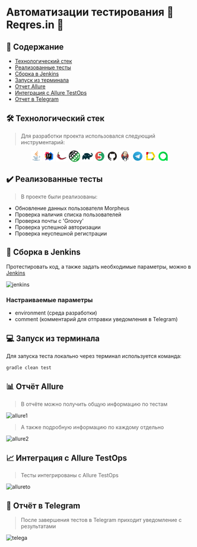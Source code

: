 # Автоматизации тестирования :abacus: Reqres.in :abacus:
## :bookmark_tabs: Содержание

- [Технологический стек](https://github.com/Kashtos90/rest-api-test/edit/diploma/README.md#hammer_and_wrench-%D1%82%D0%B5%D1%85%D0%BD%D0%BE%D0%BB%D0%BE%D0%B3%D0%B8%D1%87%D0%B5%D1%81%D0%BA%D0%B8%D0%B9-%D1%81%D1%82%D0%B5%D0%BA)
- [Реализованные тесты](https://github.com/Kashtos90/rest-api-test/edit/diploma/README.md#heavy_check_mark-%D1%80%D0%B5%D0%B0%D0%BB%D0%B8%D0%B7%D0%BE%D0%B2%D0%B0%D0%BD%D0%BD%D1%8B%D0%B5-%D1%82%D0%B5%D1%81%D1%82%D1%8B)
- [Сборка в Jenkins](https://github.com/Kashtos90/rest-api-test/edit/diploma/README.md#robot-%D1%81%D0%B1%D0%BE%D1%80%D0%BA%D0%B0-%D0%B2-jenkins)
- [Запуск из терминала](https://github.com/Kashtos90/rest-api-test/edit/diploma/README.md#computer-%D0%B7%D0%B0%D0%BF%D1%83%D1%81%D0%BA-%D0%B8%D0%B7-%D1%82%D0%B5%D1%80%D0%BC%D0%B8%D0%BD%D0%B0%D0%BB%D0%B0)
- [Отчет Allure](https://github.com/Kashtos90/rest-api-test/edit/diploma/README.md#bar_chart-%D0%BE%D1%82%D1%87%D1%91%D1%82-allure)
- [Интеграция с Allure TestOps](https://github.com/Kashtos90/rest-api-test/edit/diploma/README.md#chart_with_upwards_trend-%D0%B8%D0%BD%D1%82%D0%B5%D0%B3%D1%80%D0%B0%D1%86%D0%B8%D1%8F-%D1%81-allure-testops)
- [Отчет в Telegram](https://github.com/Kashtos90/rest-api-test/edit/diploma/README.md#calling-%D0%BE%D1%82%D1%87%D1%91%D1%82-%D0%B2-telegram)

## :hammer_and_wrench: Технологический стек
> Для разработки проекта использовался следующий инструментарий:
<p align="center">
<img width="6%" title="Java" src="images/logo/Java (1).svg">
<img width="6%" title="IntelliJ IDEA" src="images/logo/Intelij_IDEA.svg">
<img width="6%" title="lombok" src="images/logo/lombok.png">
<img width="6%" title="rest-assured" src="images/logo/rest-assured.png">
<img width="6%" title="Gradle" src="images/logo/Gradle.svg">
<img width="6%" title="JUnit5" src="images/logo/JUnit5.svg">
<img width="6%" title="GitHub" src="images/logo/Github.svg">
<img width="6%" title="Jenkins" src="images/logo/Jenkins.svg">
<img width="6%" title="Telegram" src="images/logo/Telegram.svg">
<img width="6%" title="Allure Report" src="images/logo/Allure_Report.svg">
<img width="6%" title="Allure Report" src="images/logo/allure-TT-logo.svg">
</p>

## :heavy_check_mark: Реализованные тесты
> В проекте были реализованы:
- Обновление данных пользователя Morpheus
- Проверка наличия списка пользователей
- Проверка почты с 'Groovy'
- Проверка успешной авторизации
- Проверка неуспешной регистрации

## :robot: Сборка в Jenkins
Протестировать код, а также задать необходимые параметры, можно в [Jenkins](https://jenkins.autotests.cloud/job/reqresin-api/)

![jenkins](https://user-images.githubusercontent.com/99273725/169707744-0bc721b6-c481-41e3-bd96-47b08189fe11.jpg)

### Настраиваемые параметры
- environment (среда разработки)
- comment (комментарий для отправки уведомления в Telegram)

## :computer: Запуск из терминала
Для запуска теста локально через терминал используется команда:
```
gradle clean test
```

## :bar_chart: Отчёт Allure
> В отчёте можно получить общую информацию по тестам

![allure1](https://user-images.githubusercontent.com/99273725/169707978-22b2e1be-6c57-42dc-bfd0-55b7aa16873f.jpg)

> А также подробную информацию по каждому отдельно

![allure2](https://user-images.githubusercontent.com/99273725/169707998-5f3d45cf-8599-46ad-9612-734cf2cfe40c.jpg)

## :chart_with_upwards_trend: Интеграция с Allure TestOps
> Тесты интегрированы с Allure TestOps

![allureto](https://user-images.githubusercontent.com/99273725/169708088-c2b7768a-bf39-4287-821a-a59b6fc28d24.jpg)

## :calling: Отчёт в Telegram
> После завершения тестов в Telegram приходит уведомление с результатами

![telega](https://user-images.githubusercontent.com/99273725/169708170-736697e1-31db-498c-9bda-11f9e9038c7d.jpg)

